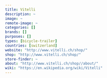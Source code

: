 ```yaml
---
title: Vitelli
description: ~
image: ~
remote-image: ~
categories: []
brands: []
purposes: []
types: [bicycle-trailer]
countries: [switzerland]
website: "http://www.vitelli.ch/shop/"
shop: "http://www.vitelli.ch/shop/"
store-finder: ~
about: "http://www.vitelli.ch/shop//about/"
wiki: "https://en.wikipedia.org/wiki/Vitelli"
---
```

